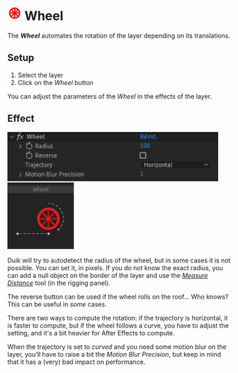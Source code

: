 # ![wheel Icon](img\duik-icons\automation\wheel-icon-r.png) Wheel

The ***Wheel*** automates the rotation of the layer depending on its translations.

## Setup

1. Select the layer
2. Click on the *Wheel* button

You can adjust the parameters of the *Wheel* in the effects of the layer.

## Effect

![Wheel effects example](img\duik-screenshots\S-Rigging\S-Rigging-Automations\Wheel-effects.PNG)
![Wheel example](img\duik-screenshots\S-Rigging\S-Rigging-Automations\automation-illustration\wheel-example.png)

Duik will try to autodetect the radius of the wheel, but in some cases it is not possible. You can set it, in pixels. If you do not know the exact radius, you can add a null object on the border of the layer and use the [*Measure Distance*](rigging-tools.md) tool (in the rigging panel).

The reverse button can be used if the wheel rolls on the roof... Who knows? This can be useful in *some* cases.

There are two ways to compute the rotation: if the trajectory is horizontal, it is faster to compute, but if the wheel follows a curve, you have to adjust the setting, and it's a bit heavier for After Effects to compute.

When the trajectory is set to *curved* and you need some motion blur on the layer, you'll have to raise a bit the *Motion Blur Precision*, but keep in mind that it has a (very) bad impact on performance.